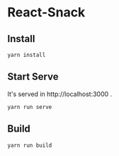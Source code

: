 # React-Snack

## Install

```
yarn install
```

## Start Serve

It's served in http://localhost:3000 .
```
yarn run serve
```

## Build

```
yarn run build
```

